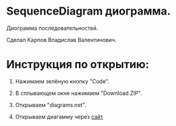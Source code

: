 # SequenceDiagram диограмма.

Диограмма последовательностей.

Сделал Карпов Владислав Валентинович.

# Инструкция по открытию:

1) Нажимаем зелёную кнопку "Code".

2) В сплывающем окне нажимаем "Download ZIP".

3) Открываем "diagrams.net".

4) Открываем диагамму через [сайт](https://app.diagrams.net)
